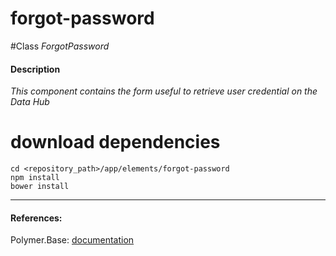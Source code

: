 forgot-password
=========


#Class
*ForgotPassword*

#### Description
*This component contains the form useful to retrieve user credential on the Data Hub*

# download dependencies
```
cd <repository_path>/app/elements/forgot-password
npm install
bower install
```

____________
#### References:
Polymer.Base: [documentation](http://polymer.github.io/polymer/)



